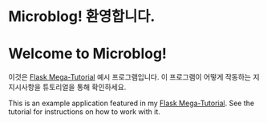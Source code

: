 # Microblog! 환영합니다.

# Welcome to Microblog!

이것은 [Flask Mega-Tutorial](https://blog.miguelgrinberg.com/post/the-flask-mega-tutorial-part-i-hello-world) 예시 프로그램입니다. 이 프로그램이 어떻게 작동하는 지 지시사항을 튜토리얼을 통해 확인하세요.

This is an example application featured in my [Flask Mega-Tutorial](https://blog.miguelgrinberg.com/post/the-flask-mega-tutorial-part-i-hello-world). See the tutorial for instructions on how to work with it.
